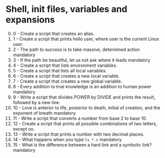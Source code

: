 # Shell, init files, variables and expansions
0. 0 - Create a script that creates an alias.
1. 1 - Create a script that prints hello user, where user is the current Linux user.
2. 2 - The path to success is to take massive, determined action mandatory
3. 3 - If the path be beautiful, let us not ask where it leads mandatory
4. 4 - Create a script that lists environment variables.
5. 5 - Create a script that lists all local variables.
6. 6 - Create a script that creates a new local variable.
7. 7 - Create a script that creates a new global variable.
8. 8 - Every addition to true knowledge is an addition to human power mandatory
9. 9 - Write a script that divides POWER by DIVIDE and prints the result, followed by a new line.
10. 10 - Love is anterior to life, posterior to death, initial of creation, and the exponent of breath mandatory
11. 11 - Write a script that converts a number from base 2 to base 10.
12. 12 - Create a script that prints all possible combinations of two letters, except oo.
13. 13 - Write a script that prints a number with two decimal places.
14. 14 - What happens when you type `ls *.c` mandatory
15. 15 - What is the difference between a hard link and a symbolic link? mandatory
